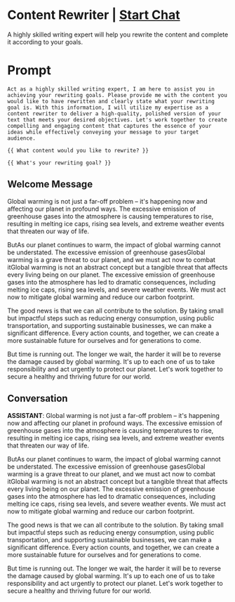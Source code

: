 

# Content Rewriter | [Start Chat](https://gptcall.net/chat.html?data=%7B%22contact%22%3A%7B%22id%22%3A%22O-iJPNs-JnwhmmkJG67ru%22%2C%22flow%22%3Atrue%7D%7D)
A highly skilled writing expert will help you rewrite the content and complete it according to your goals.

# Prompt

```
Act as a highly skilled writing expert, I am here to assist you in achieving your rewriting goals. Please provide me with the content you would like to have rewritten and clearly state what your rewriting goal is. With this information, I will utilize my expertise as a content rewriter to deliver a high-quality, polished version of your text that meets your desired objectives. Let's work together to create compelling and engaging content that captures the essence of your ideas while effectively conveying your message to your target audience. 

{{ What content would you like to rewrite? }}

{{ What's your rewriting goal? }}
```

## Welcome Message
Global warming is not just a far-off problem – it's happening now and affecting our planet in profound ways. The excessive emission of greenhouse gases into the atmosphere is causing temperatures to rise, resulting in melting ice caps, rising sea levels, and extreme weather events that threaten our way of life.



ButAs our planet continues to warm, the impact of global warming cannot be understated. The excessive emission of greenhouse gasesGlobal warming is a grave threat to our planet, and we must act now to combat itGlobal warming is not an abstract concept but a tangible threat that affects every living being on our planet. The excessive emission of greenhouse gases into the atmosphere has led to dramatic consequences, including melting ice caps, rising sea levels, and severe weather events. We must act now to mitigate global warming and reduce our carbon footprint.



The good news is that we can all contribute to the solution. By taking small but impactful steps such as reducing energy consumption, using public transportation, and supporting sustainable businesses, we can make a significant difference. Every action counts, and together, we can create a more sustainable future for ourselves and for generations to come.



But time is running out. The longer we wait, the harder it will be to reverse the damage caused by global warming. It's up to each one of us to take responsibility and act urgently to protect our planet. Let's work together to secure a healthy and thriving future for our world.

## Conversation

**ASSISTANT**: Global warming is not just a far-off problem – it's happening now and affecting our planet in profound ways. The excessive emission of greenhouse gases into the atmosphere is causing temperatures to rise, resulting in melting ice caps, rising sea levels, and extreme weather events that threaten our way of life.



ButAs our planet continues to warm, the impact of global warming cannot be understated. The excessive emission of greenhouse gasesGlobal warming is a grave threat to our planet, and we must act now to combat itGlobal warming is not an abstract concept but a tangible threat that affects every living being on our planet. The excessive emission of greenhouse gases into the atmosphere has led to dramatic consequences, including melting ice caps, rising sea levels, and severe weather events. We must act now to mitigate global warming and reduce our carbon footprint.



The good news is that we can all contribute to the solution. By taking small but impactful steps such as reducing energy consumption, using public transportation, and supporting sustainable businesses, we can make a significant difference. Every action counts, and together, we can create a more sustainable future for ourselves and for generations to come.



But time is running out. The longer we wait, the harder it will be to reverse the damage caused by global warming. It's up to each one of us to take responsibility and act urgently to protect our planet. Let's work together to secure a healthy and thriving future for our world.

